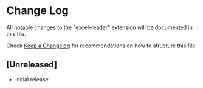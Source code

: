 # Change Log

All notable changes to the "excel-reader" extension will be documented in this file.

Check [Keep a Changelog](http://keepachangelog.com/) for recommendations on how to structure this file.

## [Unreleased]

- Initial release
